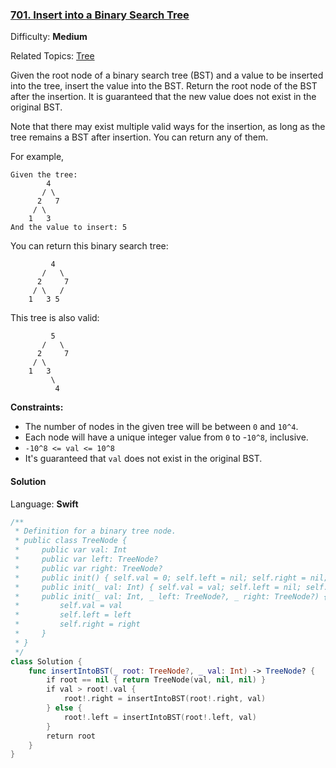 ### [701\. Insert into a Binary Search Tree](https://leetcode.com/problems/insert-into-a-binary-search-tree/)

Difficulty: **Medium**  

Related Topics: [Tree](https://leetcode.com/tag/tree/)


Given the root node of a binary search tree (BST) and a value to be inserted into the tree, insert the value into the BST. Return the root node of the BST after the insertion. It is guaranteed that the new value does not exist in the original BST.

Note that there may exist multiple valid ways for the insertion, as long as the tree remains a BST after insertion. You can return any of them.

For example, 

```
Given the tree:
        4
       / \
      2   7
     / \
    1   3
And the value to insert: 5
```

You can return this binary search tree:

```
         4
       /   \
      2     7
     / \   /
    1   3 5
```

This tree is also valid:

```
         5
       /   \
      2     7
     / \   
    1   3
         \
          4
```

**Constraints:**

*   The number of nodes in the given tree will be between `0` and `10^4`.
*   Each node will have a unique integer value from `0` to -`10^8`, inclusive.
*   `-10^8 <= val <= 10^8`
*   It's guaranteed that `val` does not exist in the original BST.


#### Solution

Language: **Swift**

```swift
/**
 * Definition for a binary tree node.
 * public class TreeNode {
 *     public var val: Int
 *     public var left: TreeNode?
 *     public var right: TreeNode?
 *     public init() { self.val = 0; self.left = nil; self.right = nil; }
 *     public init(_ val: Int) { self.val = val; self.left = nil; self.right = nil; }
 *     public init(_ val: Int, _ left: TreeNode?, _ right: TreeNode?) {
 *         self.val = val
 *         self.left = left
 *         self.right = right
 *     }
 * }
 */
class Solution {
    func insertIntoBST(_ root: TreeNode?, _ val: Int) -> TreeNode? {
        if root == nil { return TreeNode(val, nil, nil) }
        if val > root!.val {
            root!.right = insertIntoBST(root!.right, val)
        } else {
            root!.left = insertIntoBST(root!.left, val)
        }
        return root
    }
}
```